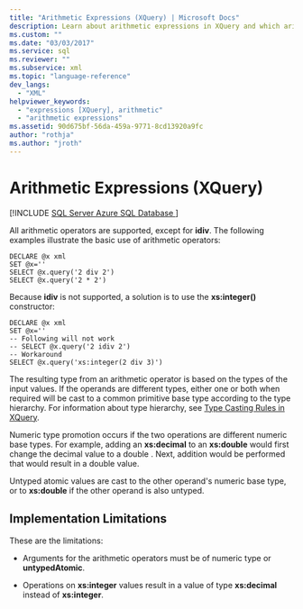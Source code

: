 ```yaml
---
title: "Arithmetic Expressions (XQuery) | Microsoft Docs"
description: Learn about arithmetic expressions in XQuery and which arithmetic operators are supported.
ms.custom: ""
ms.date: "03/03/2017"
ms.service: sql
ms.reviewer: ""
ms.subservice: xml
ms.topic: "language-reference"
dev_langs: 
  - "XML"
helpviewer_keywords: 
  - "expressions [XQuery], arithmetic"
  - "arithmetic expressions"
ms.assetid: 90d675bf-56da-459a-9771-8cd13920a9fc
author: "rothja"
ms.author: "jroth"
---
```

# Arithmetic Expressions (XQuery)
[!INCLUDE [SQL Server Azure SQL Database ](../includes/applies-to-version/sqlserver.md)]

  All arithmetic operators are supported, except for **idiv**. The following examples illustrate the basic use of arithmetic operators:  
  
```  
DECLARE @x xml  
SET @x=''  
SELECT @x.query('2 div 2')  
SELECT @x.query('2 * 2')  
```  
  
 Because **idiv** is not supported, a solution is to use the **xs:integer()** constructor:  
  
```  
DECLARE @x xml  
SET @x=''  
-- Following will not work  
-- SELECT @x.query('2 idiv 2')  
-- Workaround   
SELECT @x.query('xs:integer(2 div 3)')  
```  
  
 The resulting type from an arithmetic operator is based on the types of the input values. If the operands are different types, either one or both when required  will be cast to a common primitive base type according to the type hierarchy. For information about type hierarchy, see [Type Casting Rules in XQuery](../xquery/type-casting-rules-in-xquery.md).  
  
 Numeric type promotion occurs if the two operations are different numeric base types. For example, adding an **xs:decimal** to an **xs:double** would first change the decimal value to a double . Next, addition would be performed that would result in a double value.  
  
 Untyped atomic values are cast to the other operand's numeric base type, or to **xs:double** if the other operand is also untyped.  
  
## Implementation Limitations  
 These are the limitations:  
  
-   Arguments for the arithmetic operators must be of numeric type or **untypedAtomic**.  
  
-   Operations on **xs:integer** values result in a value of type **xs:decimal** instead of **xs:integer**.  
  
  
